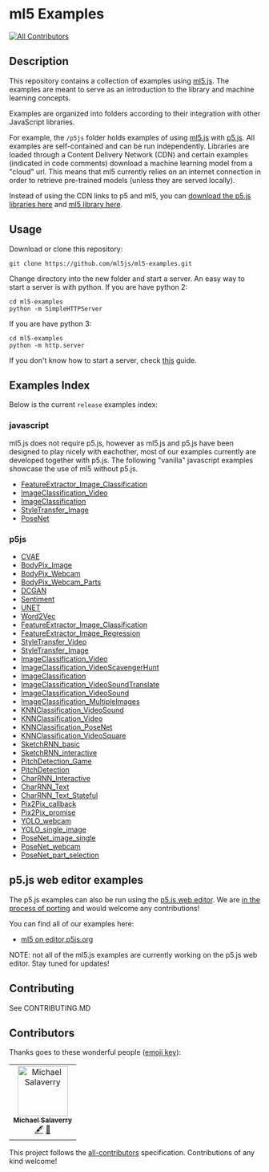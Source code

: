 # ml5 Examples
[![All Contributors](https://img.shields.io/badge/all_contributors-1-orange.svg?style=flat-square)](#contributors)

## Description

This repository contains a collection of  examples using [ml5.js](https://github.com/ml5js/ml5-library). The examples are meant to serve as an introduction to the library and machine learning concepts.

Examples are organized into folders according to their integration with other JavaScript libraries.

For example, the `/p5js` folder holds examples of using [ml5.js](https://github.com/ml5js/ml5-library) with [p5.js](https://p5js.org/). All examples are self-contained and can be run independently. Libraries are loaded through a Content Delivery Network (CDN) and certain examples (indicated in code comments) download a machine learning model from a "cloud" url. This means that ml5 currently relies on an internet connection in order to retrieve pre-trained models (unless they are served locally). 

Instead of using the CDN links to p5 and ml5, you can [download the p5.js libraries here](https://github.com/processing/p5.js/releases) and [ml5 library here](https://github.com/ml5js/ml5-library/releases).

## Usage

Download or clone this repository:
```
git clone https://github.com/ml5js/ml5-examples.git
```

Change directory into the new folder and start a server.
An easy way to start a server is with python. If you are have python 2:
```
cd ml5-examples
python -m SimpleHTTPServer
```
If you are have python 3:
```
cd ml5-examples
python -m http.server
```

If you don't know how to start a server, check [this](https://github.com/processing/p5.js/wiki/Local-server) guide.

## Examples Index

Below is the current `release` examples index:

### javascript

ml5.js does not require p5.js, however as ml5.js and p5.js have been designed to play nicely with eachother, most of our examples currently are developed together with p5.js. The following "vanilla" javascript examples showcase the use of ml5 without p5.js.

* [FeatureExtractor_Image_Classification](https://luckh2.github.io/a/javascript/FeatureExtractor_Image_Classification)
* [ImageClassification_Video](https://luckh2.github.io/a/javascript/ImageClassification_Video)
* [ImageClassification](https://luckh2.github.io/a/javascript/ImageClassification)
* [StyleTransfer_Image](https://luckh2.github.io/a/javascript/StyleTransfer_Image)
* [PoseNet](https://luckh2.github.io/a/javascript/PoseNet)

### p5js

* [CVAE](https://luckh2.github.io/a/p5js/CVAE)
* [BodyPix_Image](https://luckh2.github.io/a/p5js/BodyPix/BodyPix_Image/)
* [BodyPix_Webcam](https://luckh2.github.io/a/p5js/BodyPix/BodyPix_Webcam)
* [BodyPix_Webcam_Parts](https://luckh2.github.io/a/p5js/BodyPix/BodyPix_Webcam_Parts)
* [DCGAN](https://luckh2.github.io/a/p5js/DCGAN)
* [Sentiment](https://luckh2.github.io/a/p5js/Sentiment)
* [UNET](https://luckh2.github.io/a/p5js/UNET/UNET_webcam)
* [Word2Vec](https://luckh2.github.io/a/p5js/Word2Vec)
* [FeatureExtractor_Image_Classification](https://luckh2.github.io/a/p5js/FeatureExtractor/FeatureExtractor_Image_Classification)
* [FeatureExtractor_Image_Regression](https://luckh2.github.io/a/p5js/FeatureExtractor/FeatureExtractor_Image_Regression)
* [StyleTransfer_Video](https://luckh2.github.io/a/p5js/StyleTransfer/StyleTransfer_Video)
* [StyleTransfer_Image](https://luckh2.github.io/a/p5js/StyleTransfer/StyleTransfer_Image)
* [ImageClassification_Video](https://luckh2.github.io/a/p5js/ImageClassification/ImageClassification_Video)
* [ImageClassification_VideoScavengerHunt](https://luckh2.github.io/a/p5js/ImageClassification/ImageClassification_VideoScavengerHunt)
* [ImageClassification](https://luckh2.github.io/a/p5js/ImageClassification/ImageClassification)
* [ImageClassification_VideoSoundTranslate](https://luckh2.github.io/a/p5js/ImageClassification/ImageClassification_VideoSoundTranslate)
* [ImageClassification_VideoSound](https://luckh2.github.io/a/p5js/ImageClassification/ImageClassification_VideoSound)
* [ImageClassification_MultipleImages](https://luckh2.github.io/a/p5js/ImageClassification/ImageClassification_MultipleImages)
* [KNNClassification_VideoSound](https://luckh2.github.io/a/p5js/KNNClassification/KNNClassification_VideoSound)
* [KNNClassification_Video](https://luckh2.github.io/a/p5js/KNNClassification/KNNClassification_Video)
* [KNNClassification_PoseNet](https://luckh2.github.io/a/p5js/KNNClassification/KNNClassification_PoseNet)
* [KNNClassification_VideoSquare](https://luckh2.github.io/a/p5js/KNNClassification/KNNClassification_VideoSquare)
* [SketchRNN_basic](https://luckh2.github.io/a/p5js/SketchRNN/SketchRNN_basic)
* [SketchRNN_interactive](https://luckh2.github.io/a/p5js/SketchRNN/SketchRNN_interactive)
* [PitchDetection_Game](https://luckh2.github.io/a/p5js/PitchDetection/PitchDetection_Game)
* [PitchDetection](https://luckh2.github.io/a/p5js/PitchDetection/PitchDetection)
* [CharRNN_Interactive](https://luckh2.github.io/a/p5js/CharRNN/CharRNN_Interactive)
* [CharRNN_Text](https://luckh2.github.io/a/p5js/CharRNN/CharRNN_Text)
* [CharRNN_Text_Stateful](https://luckh2.github.io/a/p5js/CharRNN/CharRNN_Text_Stateful)
* [Pix2Pix_callback](https://luckh2.github.io/a/p5js/Pix2Pix/Pix2Pix_callback)
* [Pix2Pix_promise](https://luckh2.github.io/a/p5js/Pix2Pix/Pix2Pix_promise)
* [YOLO_webcam](https://luckh2.github.io/a/p5js/YOLO/YOLO_webcam)
* [YOLO_single_image](https://luckh2.github.io/a/p5js/YOLO/YOLO_single_image)
* [PoseNet_image_single](https://luckh2.github.io/a/p5js/PoseNet/PoseNet_image_single)
* [PoseNet_webcam](https://luckh2.github.io/a/p5js/PoseNet/PoseNet_webcam)
* [PoseNet_part_selection](https://luckh2.github.io/a/p5js/PoseNet/PoseNet_part_selection)

## p5.js web editor examples

The p5.js examples can also be run using the [p5.js web editor](https://alpha.editor.p5js.org). We are [in the process of porting](https://github.com/ml5js/ml5-examples/issues/6) and would welcome any contributions!

You can find all of our examples here:
* [ml5 on editor.p5js.org](https://editor.p5js.org/ml5/sketches)

NOTE: not all of the ml5.js examples are currently working on the p5.js web editor. Stay tuned for updates!

## Contributing

See CONTRIBUTING.MD

## Contributors

Thanks goes to these wonderful people ([emoji key](https://allcontributors.org/docs/en/emoji-key)):

<!-- ALL-CONTRIBUTORS-LIST:START - Do not remove or modify this section -->
<!-- prettier-ignore -->
<table><tr><td align="center"><a href="https://wakatime.com/@barakplasma"><img src="https://avatars0.githubusercontent.com/u/62937?v=4" width="100px;" alt="Michael Salaverry"/><br /><sub><b>Michael Salaverry</b></sub></a><br /><a href="#content-barakplasma" title="Content">🖋</a> <a href="https://github.com/ml5js/ml5-examples/issues?q=author%3Abarakplasma" title="Bug reports">🐛</a></td></tr></table>

<!-- ALL-CONTRIBUTORS-LIST:END -->

This project follows the [all-contributors](https://github.com/all-contributors/all-contributors) specification. Contributions of any kind welcome!
